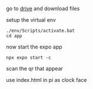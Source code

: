 go to [drive](https://drive.google.com/drive/folders/1Dk1mCGuLHv4nt1Vo1uojzJrd8lPSncG0?usp=sharing) and download files


setup the virtual env 

```
./env/Scripts/activate.bat
cd app
```

 now start the expo app

```
npx expo start -c
```

scan the qr that appear

use index.html in pi as clock face

